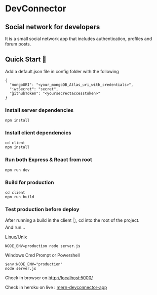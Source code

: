 # DevConnector

## Social network for developers
It is a small social network app that includes authentication, profiles and forum posts.


## Quick Start 🚀

Add a default.json file in config folder with the following

    {
      "mongoURI": "<your_mongoDB_Atlas_uri_with_credentials>",
      "jwtSecret": "secret",
      "githubToken": "<yoursecrectaccesstoken>"
    }

### Install server dependencies

    npm install

### Install client dependencies

    cd client
	npm install

### Run both Express & React from root

    npm run dev

### Build for production

    cd client
	npm run build

### Test production before deploy

After running a build in the client  👆, cd into the root of the project.  
And run...

Linux/Unix

    NODE_ENV=production node server.js

Windows Cmd Prompt or Powershell

    $env:NODE_ENV="production"
	node server.js
Check in browser on [http://localhost:5000/](http://localhost:5000/)

Check in heroku on live : [mern-devconnector-app](https://mern-devconnector-app.herokuapp.com/)

